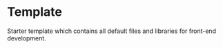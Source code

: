 # Template
Starter template which contains all default files and libraries for front-end development.
